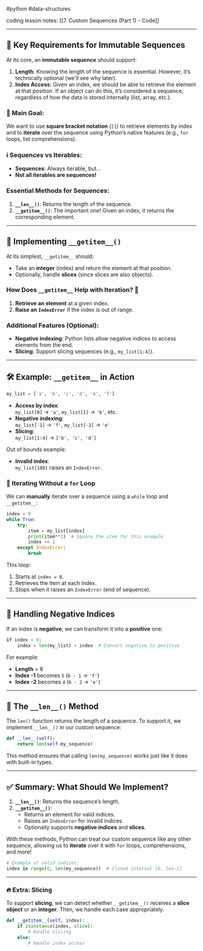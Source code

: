 #python #data-structures 

coding lesson notes: [[7. Custom Sequences (Part 1) - Code]]

---
## 🔑 Key Requirements for Immutable Sequences
At its core, an **immutable sequence** should support:
1. **Length**: Knowing the length of the sequence is essential. However, it’s technically optional (we'll see why later).
2. **Index Access**: Given an index, we should be able to retrieve the element at that position. If an object can do this, it’s considered a sequence, regardless of how the data is stored internally (list, array, etc.).

### 🎯 Main Goal: 
We want to use **square bracket notation** (`[]`) to retrieve elements by index and to **iterate** over the sequence using Python’s native features (e.g., `for` loops, list comprehensions).

### ℹ️ Sequences vs Iterables:
- **Sequences**: Always iterable, but…
- **Not all iterables are sequences!**

### Essential Methods for Sequences:
1. **`__len__()`**: Returns the length of the sequence.
2. **`__getitem__()`**: The important one! Given an index, it returns the corresponding element.

---

## 🚀 Implementing `__getitem__()`
At its simplest, `__getitem__` should:
- Take an **integer** (index) and return the element at that position.
- Optionally, handle **slices** (since slices are also objects).

### How Does `__getitem__` Help with Iteration? 🤔
1. **Retrieve an element** at a given index.
2. **Raise an `IndexError`** if the index is out of range.

### Additional Features (Optional):
- **Negative indexing**: Python lists allow negative indices to access elements from the end.
- **Slicing**: Support slicing sequences (e.g., `my_list[1:4]`).

---

## 🛠 Example: `__getitem__` in Action
```python
my_list = ['a', 'b', 'c', 'd', 'e', 'f']
```
- **Access by index**:  
  `my_list[0]` → `'a'`, `my_list[1]` → `'b'`, etc.
- **Negative indexing**:  
  `my_list[-1]` → `'f'`, `my_list[-2]` → `'e'`
- **Slicing**:  
  `my_list[1:4]` → `['b', 'c', 'd']`

Out of bounds example:
- **Invalid index**:  
  `my_list[100]` raises an `IndexError`.

### 🧠 Iterating Without a `for` Loop
We can **manually** iterate over a sequence using a `while` loop and `__getitem__`:

```python
index = 0
while True:
    try:
        item = my_list[index]
        print(item**2)  # Square the item for this example
        index += 1
    except IndexError:
        break
```

This loop:
1. Starts at `index = 0`.
2. Retrieves the item at each index.
3. Stops when it raises an `IndexError` (end of sequence).

---

## 🔢 Handling Negative Indices
If an index is **negative**, we can transform it into a **positive** one:

```python
if index < 0:
    index = len(my_list) + index  # Convert negative to positive
```
For example:
- **Length** = 6
- **Index -1** becomes `5` (`6 - 1` → `'f'`)
- **Index -2** becomes `4` (`6 - 2` → `'e'`)

---

## 📏 The `__len__()` Method
The `len()` function returns the length of a sequence. To support it, we implement `__len__()` in our custom sequence:

```python
def __len__(self):
    return len(self.my_sequence)
```
This method ensures that calling `len(my_sequence)` works just like it does with built-in types.

---

## ✅ Summary: What Should We Implement?
1. **`__len__()`**: Returns the sequence’s length.
2. **`__getitem__()`**:
   - Returns an element for valid indices.
   - Raises an `IndexError` for invalid indices.
   - Optionally supports **negative indices** and **slices**.

With these methods, Python can treat our custom sequence like any other sequence, allowing us to **iterate** over it with `for` loops, comprehensions, and more!

```python
# Example of valid indices:
index in range(0, len(my_sequence))  # Closed interval [0, len-1]
```

---

### 🔥 Extra: Slicing
To support **slicing**, we can detect whether `__getitem__()` receives a **slice object** or an **integer**. Then, we handle each case appropriately.

```python
def __getitem__(self, index):
    if isinstance(index, slice):
        # Handle slicing
    else:
        # Handle index access
```